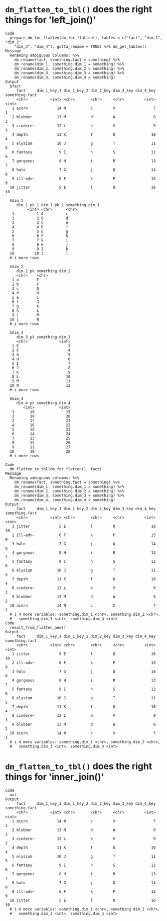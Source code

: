 # `dm_flatten_to_tbl()` does the right things for 'left_join()'

    Code
      prepare_dm_for_flatten(dm_for_flatten(), tables = c("fact", "dim_1", "dim_2",
        "dim_3", "dim_4"), gotta_rename = TRUE) %>% dm_get_tables()
    Message
      Renaming ambiguous columns: %>%
        dm_rename(fact, something.fact = something) %>%
        dm_rename(dim_1, something.dim_1 = something) %>%
        dm_rename(dim_2, something.dim_2 = something) %>%
        dm_rename(dim_3, something.dim_3 = something) %>%
        dm_rename(dim_4, something.dim_4 = something)
    Output
      $fact
         fact     dim_1_key_1 dim_1_key_2 dim_2_key dim_3_key dim_4_key something.fact
         <chr>          <int> <chr>       <chr>     <chr>         <int>          <int>
       1 acorn             14 N           c         X                 7              1
       2 blubber           13 M           d         W                 8              2
       3 cindere~          12 L           e         V                 9              3
       4 depth             11 K           f         U                10              4
       5 elysium           10 J           g         T                11              5
       6 fantasy            9 I           h         S                12              6
       7 gorgeous           8 H           i         R                13              7
       8 halo               7 G           j         Q                14              8
       9 ill-adv~           6 F           k         P                15              9
      10 jitter             5 E           l         O                16             10
      
      $dim_1
         dim_1_pk_1 dim_1_pk_2 something.dim_1
              <int> <chr>      <chr>          
       1          1 A          c              
       2          2 B          d              
       3          3 C          e              
       4          4 D          f              
       5          5 E          g              
       6          6 F          h              
       7          7 G          i              
       8          8 H          j              
       9          9 I          k              
      10         10 J          l              
      # i more rows
      
      $dim_2
         dim_2_pk something.dim_2
         <chr>    <chr>          
       1 a        E              
       2 b        F              
       3 c        G              
       4 d        H              
       5 e        I              
       6 f        J              
       7 g        K              
       8 h        L              
       9 i        M              
      10 j        N              
      # i more rows
      
      $dim_3
         dim_3_pk something.dim_3
         <chr>              <int>
       1 E                      3
       2 F                      4
       3 G                      5
       4 H                      6
       5 I                      7
       6 J                      8
       7 K                      9
       8 L                     10
       9 M                     11
      10 N                     12
      # i more rows
      
      $dim_4
         dim_4_pk something.dim_4
            <int>           <int>
       1       19              19
       2       18              20
       3       17              21
       4       16              22
       5       15              23
       6       14              24
       7       13              25
       8       12              26
       9       11              27
      10       10              28
      # i more rows
      
    Code
      dm_flatten_to_tbl(dm_for_flatten(), fact)
    Message
      Renaming ambiguous columns: %>%
        dm_rename(fact, something.fact = something) %>%
        dm_rename(dim_1, something.dim_1 = something) %>%
        dm_rename(dim_2, something.dim_2 = something) %>%
        dm_rename(dim_3, something.dim_3 = something) %>%
        dm_rename(dim_4, something.dim_4 = something)
    Output
         fact     dim_1_key_1 dim_1_key_2 dim_2_key dim_3_key dim_4_key something.fact
         <chr>          <int> <chr>       <chr>     <chr>         <int>          <int>
       1 jitter             5 E           l         O                16             10
       2 ill-adv~           6 F           k         P                15              9
       3 halo               7 G           j         Q                14              8
       4 gorgeous           8 H           i         R                13              7
       5 fantasy            9 I           h         S                12              6
       6 elysium           10 J           g         T                11              5
       7 depth             11 K           f         U                10              4
       8 cindere~          12 L           e         V                 9              3
       9 blubber           13 M           d         W                 8              2
      10 acorn             14 N           c         X                 7              1
      # i 4 more variables: something.dim_1 <chr>, something.dim_2 <chr>,
      #   something.dim_3 <int>, something.dim_4 <int>
    Code
      result_from_flatten_new()
    Output
         fact     dim_1_key_1 dim_1_key_2 dim_2_key dim_3_key dim_4_key something.fact
         <chr>          <int> <chr>       <chr>     <chr>         <int>          <int>
       1 jitter             5 E           l         O                16             10
       2 ill-adv~           6 F           k         P                15              9
       3 halo               7 G           j         Q                14              8
       4 gorgeous           8 H           i         R                13              7
       5 fantasy            9 I           h         S                12              6
       6 elysium           10 J           g         T                11              5
       7 depth             11 K           f         U                10              4
       8 cindere~          12 L           e         V                 9              3
       9 blubber           13 M           d         W                 8              2
      10 acorn             14 N           c         X                 7              1
      # i 4 more variables: something.dim_1 <chr>, something.dim_2 <chr>,
      #   something.dim_3 <int>, something.dim_4 <int>

# `dm_flatten_to_tbl()` does the right things for 'inner_join()'

    Code
      out
    Output
         fact     dim_1_key_1 dim_1_key_2 dim_2_key dim_3_key dim_4_key something.fact
         <chr>          <int> <chr>       <chr>     <chr>         <int>          <int>
       1 acorn             14 N           c         X                 7              1
       2 blubber           13 M           d         W                 8              2
       3 cindere~          12 L           e         V                 9              3
       4 depth             11 K           f         U                10              4
       5 elysium           10 J           g         T                11              5
       6 fantasy            9 I           h         S                12              6
       7 gorgeous           8 H           i         R                13              7
       8 halo               7 G           j         Q                14              8
       9 ill-adv~           6 F           k         P                15              9
      10 jitter             5 E           l         O                16             10
      # i 4 more variables: something.dim_1 <chr>, something.dim_2 <chr>,
      #   something.dim_3 <int>, something.dim_4 <int>


